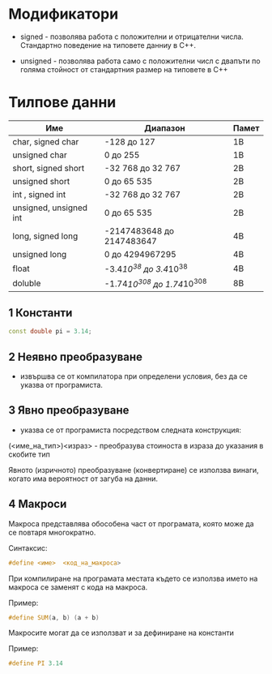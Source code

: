 
# Модификатори

- signed - позволява работа с положителни и отрицателни числа. Стандартно поведение на типовете данниу в C++.

- unsigned - позволява работа само с положителни числ с двапъти по голяма стойност от стандартния размер на типовете в C++ 

# Тилпове данни

| Име | Диапазон | Памет | 
| --- | --- | --- |
char, signed char | -128 до 127 | 1В |
unsigned char | 0 до 255 | 1В |
short, signed short | -32 768 до 32 767 | 2B|
unsigned short | 0 до 65 535 | 2B |
int , signed int | -32 768 до 32 767 | 2B |
unsigned, unsigned int | 0 до 65 535 | 2B |
long, signed long | -2147483648 до 2147483647 | 4B
unsigned long | 0 до 4294967295 |4B
float | -3.4*10<sup>38</sup> до 3.4*10<sup>38</sup> | 4В
doluble | -1.74*10<sup>308</sup> до 1.74*10<sup>308</sup> | 8В

## 1 Константи

```c++
const double pi = 3.14;
```

## 2 Неявно преобразуване 
- извършва се от компилатора при определени условия, без да се указва от програмиста.

## 3 Явно преобразуване
- указва се от програмиста посредством следната конструкция:

(<име_на_тип>)<израз> - преобразува стоиноста в израза до указания в скобите тип

Явното (изричното) преобразуване (конвертиране) се използва винаги, когато има вероятност от загуба на данни.

## 4 Макроси

Макроса представлява обособена част от програмата, която може да се повтаря многократно. 

Синтаксис:

```c++
#define <име>  <код_на_макроса> 
```

При компилиране на програмата местата където се използва името на макроса се заменят с кода на макроса.

Пример:

```c++
#define SUM(a, b) (a + b)
```

Макросите могат да се използват и за дефиниране на константи

Пример:

```c++
#define PI 3.14
```
